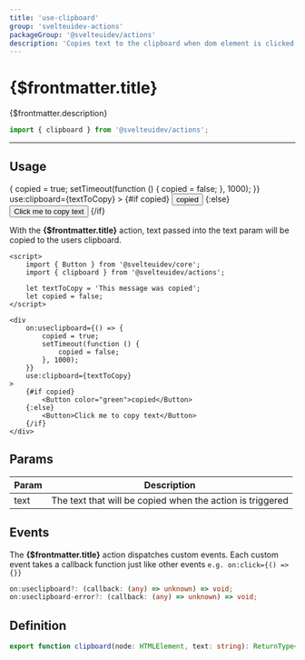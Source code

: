 ```yaml
---
title: 'use-clipboard'
group: 'svelteuidev-actions'
packageGroup: '@svelteuidev/actions'
description: 'Copies text to the clipboard when dom element is clicked'
---
```


<script lang='ts'>
    import { Button } from '@svelteuidev/core';
	import { clipboard } from '@svelteuidev/actions';
    import Preview from '$lib/components/DocsHelpers/Preview.svelte'

	let textToCopy = 'This message was copied';
	let copied = false;
</script>

# {$frontmatter.title}

{$frontmatter.description}

```ts
import { clipboard } from '@svelteuidev/actions';
```

<hr>
<!-- Top Section -->

## Usage

<Preview>
    <div
        on:useclipboard={() => {
            copied = true;
            setTimeout(function () {
                copied = false;
            }, 1000);
        }}
        use:clipboard={textToCopy}
    >
        {#if copied}
            <Button color="green">copied</Button>
        {:else}
            <Button>Click me to copy text</Button>
        {/if}
    </div>
</Preview>

With the **{$frontmatter.title}** action, text passed into the text param will be copied to the users clipboard.

```svelte|copy
<script>
	import { Button } from '@svelteuidev/core';
	import { clipboard } from '@svelteuidev/actions';

	let textToCopy = 'This message was copied';
	let copied = false;
</script>

<div
    on:useclipboard={() => {
        copied = true;
        setTimeout(function () {
            copied = false;
        }, 1000);
    }}
    use:clipboard={textToCopy}
>
    {#if copied}
        <Button color="green">copied</Button>
    {:else}
        <Button>Click me to copy text</Button>
    {/if}
</div>
```

## Params

| Param | Description                                               |
| ----- | --------------------------------------------------------- |
| text  | The text that will be copied when the action is triggered |

## Events

The **{$frontmatter.title}** action dispatches custom events. Each custom event takes a callback function just like other events `e.g. on:click={() => {}}`

```ts
on:useclipboard?: (callback: (any) => unknown) => void;
on:useclipboard-error?: (callback: (any) => unknown) => void;
```

## Definition

```ts
export function clipboard(node: HTMLElement, text: string): ReturnType<Action>;
```

